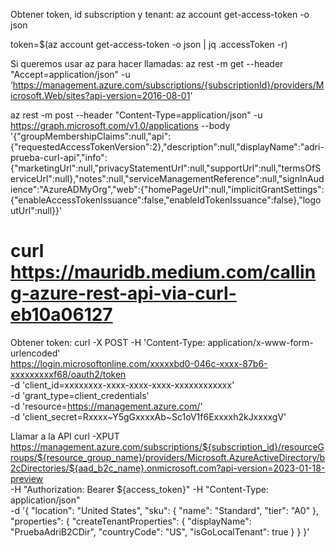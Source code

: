 Obtener token, id subscription y tenant:
az account get-access-token -o json

token=$(az account get-access-token -o json | jq .accessToken -r)


Si queremos usar az para hacer llamadas:
az rest -m get --header "Accept=application/json" -u ‘https://management.azure.com/subscriptions/{subscriptionId}/providers/Microsoft.Web/sites?api-version=2016-08-01'

az rest -m post --header "Content-Type=application/json" -u https://graph.microsoft.com/v1.0/applications --body '{"groupMembershipClaims":null,"api":{"requestedAccessTokenVersion":2},"description":null,"displayName":"adri-prueba-curl-api","info":{"marketingUrl":null,"privacyStatementUrl":null,"supportUrl":null,"termsOfServiceUrl":null},"notes":null,"serviceManagementReference":null,"signInAudience":"AzureADMyOrg","web":{"homePageUrl":null,"implicitGrantSettings":{"enableAccessTokenIssuance":false,"enableIdTokenIssuance":false},"logoutUrl":null}}'

# curl https://mauridb.medium.com/calling-azure-rest-api-via-curl-eb10a06127

Obtener token:
curl -X POST -H 'Content-Type: application/x-www-form-urlencoded' \
    https://login.microsoftonline.com/xxxxxbd0-046c-xxxx-87b6-xxxxxxxxxf68/oauth2/token \
    -d 'client_id=xxxxxxxx-xxxx-xxxx-xxxx-xxxxxxxxxxxx' \
    -d 'grant_type=client_credentials' \
    -d 'resource=https://management.azure.com/' \
    -d 'client_secret=Rxxxx~Y5gGxxxxAb~Sc1oV1f6Exxxxh2kJxxxxgV'

Llamar a la API
curl -XPUT https://management.azure.com/subscriptions/${subscription_id}/resourceGroups/${resource_group_name}/providers/Microsoft.AzureActiveDirectory/b2cDirectories/${aad_b2c_name}.onmicrosoft.com?api-version=2023-01-18-preview \
    -H "Authorization: Bearer ${access_token}" -H "Content-Type: application/json" \
    -d '{ "location": "United States", "sku": { "name": "Standard", "tier": "A0" }, "properties": { "createTenantProperties": { "displayName": "PruebaAdriB2CDir", "countryCode": "US", "isGoLocalTenant": true } } }'
